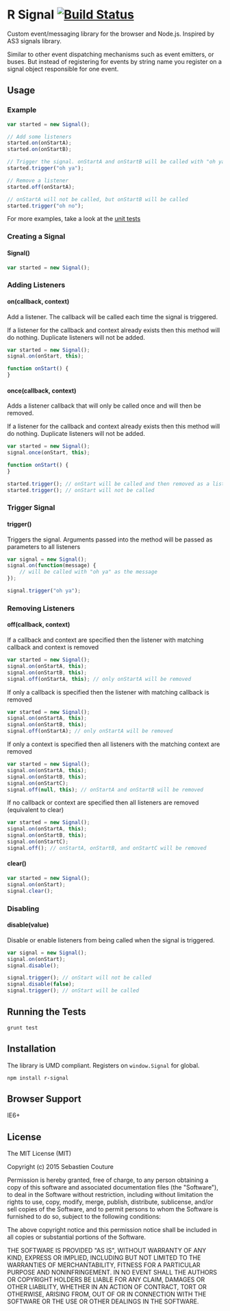 R Signal [![Build Status](https://secure.travis-ci.org/sebastiencouture/r-signal.png?branch=master)](https://travis-ci.org/sebastiencouture/r-signal)
===

Custom event/messaging library for the browser and Node.js. Inspired by AS3 signals library.

Similar to other event dispatching mechanisms such as event emitters, or buses. But instead of registering for events by
string name you register on a signal object responsible for one event.

## Usage

### Example

```javascript
var started = new Signal();

// Add some listeners
started.on(onStartA);
started.on(onStartB);

// Trigger the signal. onStartA and onStartB will be called with "oh ya" as the message
started.trigger("oh ya");

// Remove a listener
started.off(onStartA);

// onStartA will not be called, but onStartB will be called
started.trigger("oh no");
```

For more examples, take a look at the [unit tests](test/r-signal.spec.js)

### Creating a Signal

#### Signal()

```javascript
var started = new Signal();
```

### Adding Listeners

#### on(callback, context)

Add a listener. The callback will be called each time the signal is triggered.

If a listener for the callback and context already exists then this method will do nothing. Duplicate
listeners will not be added.

```javascript
var started = new Signal();
signal.on(onStart, this);

function onStart() {
}
```

#### once(callback, context)

Adds a listener callback that will only be called once and will then be removed.

If a listener for the callback and context already exists then this method will do nothing. Duplicate
listeners will not be added.

```javascript
var started = new Signal();
signal.once(onStart, this);

function onStart() {
}

started.trigger(); // onStart will be called and then removed as a listener
started.trigger(); // onStart will not be called
```

### Trigger Signal

#### trigger()

Triggers the signal. Arguments passed into the method will be passed as parameters to all listeners

```javascript
var signal = new Signal();
signal.on(function(message) {
    // will be called with "oh ya" as the message
});

signal.trigger("oh ya");
```

### Removing Listeners

#### off(callback, context)

If a callback and context are specified then the listener with matching callback and context is removed

```javascript
var started = new Signal();
signal.on(onStartA, this);
signal.on(onStartB, this);
signal.off(onStartA, this); // only onStartA will be removed
```

If only a callback is specified then the listener with matching callback is removed

```javascript
var started = new Signal();
signal.on(onStartA, this);
signal.on(onStartB, this);
signal.off(onStartA); // only onStartA will be removed
```

If only a context is specified then all listeners with the matching context are removed

```javascript
var started = new Signal();
signal.on(onStartA, this);
signal.on(onStartB, this);
signal.on(onStartC);
signal.off(null, this); // onStartA and onStartB will be removed
```

If no callback or context are specified then all listeners are removed (equivalent to clear)

```javascript
var started = new Signal();
signal.on(onStartA, this);
signal.on(onStartB, this);
signal.on(onStartC);
signal.off(); // onStartA, onStartB, and onStartC will be removed
```

#### clear()

```javascript
var started = new Signal();
signal.on(onStart);
signal.clear();
```

### Disabling

#### disable(value)

Disable or enable listeners from being called when the signal is triggered.

```javascript
var signal = new Signal();
signal.on(onStart);
signal.disable();

signal.trigger(); // onStart will not be called
signal.disable(false);
signal.trigger(); // onStart will be called
```

## Running the Tests

```
grunt test
```

## Installation

The library is UMD compliant. Registers on `window.Signal` for global.

```
npm install r-signal
```

## Browser Support

IE6+

## License

The MIT License (MIT)

Copyright (c) 2015 Sebastien Couture

Permission is hereby granted, free of charge, to any person obtaining a copy of
this software and associated documentation files (the "Software"), to deal in
the Software without restriction, including without limitation the rights to
use, copy, modify, merge, publish, distribute, sublicense, and/or sell copies of
the Software, and to permit persons to whom the Software is furnished to do so,
subject to the following conditions:

The above copyright notice and this permission notice shall be included in all
copies or substantial portions of the Software.

THE SOFTWARE IS PROVIDED "AS IS", WITHOUT WARRANTY OF ANY KIND, EXPRESS OR
IMPLIED, INCLUDING BUT NOT LIMITED TO THE WARRANTIES OF MERCHANTABILITY, FITNESS
FOR A PARTICULAR PURPOSE AND NONINFRINGEMENT. IN NO EVENT SHALL THE AUTHORS OR
COPYRIGHT HOLDERS BE LIABLE FOR ANY CLAIM, DAMAGES OR OTHER LIABILITY, WHETHER
IN AN ACTION OF CONTRACT, TORT OR OTHERWISE, ARISING FROM, OUT OF OR IN
CONNECTION WITH THE SOFTWARE OR THE USE OR OTHER DEALINGS IN THE SOFTWARE.
